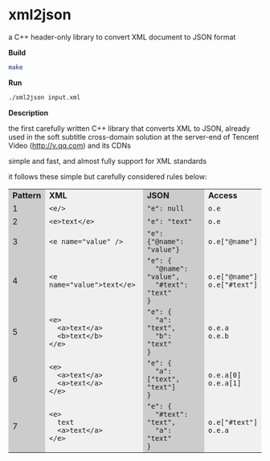 xml2json
========

a C++ header-only library to convert XML document to JSON format

**Build**
```bash
make
```

**Run**
```bash
./xml2json input.xml
```

**Description**

the first carefully written C++ library that converts XML to JSON, already used in the soft subtitle cross-domain solution at the server-end of Tencent Video (http://v.qq.com) and its CDNs

simple and fast, and almost fully support for XML standards


it follows these simple but carefully considered rules below: 


<table>
<tbody><tr>
<td bgcolor="#CCCCCC"><strong>Pattern</strong>
</td>
<td bgcolor="#f0f0f0"><strong>XML</strong>
</td>
<td bgcolor="#CCCCCC"><strong>JSON</strong>
</td>
<td bgcolor="#f0f0f0"><strong>Access</strong>
</td>
</tr>

<tr>
<td bgcolor="#CCCCCC">1</td>
<td bgcolor="#f0f0f0">
<code>&lt;e/&gt;</code>
</td>
<td bgcolor="#CCCCCC">
<code>"e": null</code>
</td>
<td bgcolor="#f0f0f0">
<code>o.e</code>
</td>
</tr>

<tr>
<td bgcolor="#CCCCCC">2</td>
<td bgcolor="#f0f0f0">
<code>&lt;e&gt;text&lt;/e&gt;</code>
</td>
<td bgcolor="#CCCCCC">
<code>"e": "text"</code>
</td>
<td bgcolor="#f0f0f0">
<code>o.e</code>
</td>
</tr>

<tr>
<td bgcolor="#CCCCCC">3</td>
<td bgcolor="#f0f0f0">
<code>&lt;e name="value" /&gt;</code>
</td>
<td bgcolor="#CCCCCC">
<code>"e":{"@name": "value"}</code>
</td>
<td bgcolor="#f0f0f0">
<code>o.e["@name"]</code>
</td>
</tr>

<tr>
<td bgcolor="#CCCCCC">4</td>
<td bgcolor="#f0f0f0">
<code>&lt;e name="value"&gt;text&lt;/e&gt;</code>
</td>
<td bgcolor="#CCCCCC">
<code>"e": {
  "@name": "value",
  "#text": "text"
}</code>
</td>
<td bgcolor="#f0f0f0">
<code>o.e["@name"]
o.e["#text"]</code>
</td>
</tr>

<tr>
<td bgcolor="#CCCCCC">5</td>
<td bgcolor="#f0f0f0">
<code>&lt;e&gt;
  &lt;a&gt;text&lt;/a&gt;
  &lt;b&gt;text&lt;/b&gt;
&lt;/e&gt;</code>
</td>
<td bgcolor="#CCCCCC">
<code>"e": { 
  "a": "text",
  "b": "text"
}</code>
</td>
<td bgcolor="#f0f0f0">
<code>o.e.a
o.e.b</code>
</td>
</tr>

<tr>
<td bgcolor="#CCCCCC">6</td>
<td bgcolor="#f0f0f0">
<code>&lt;e&gt;
  &lt;a&gt;text&lt;/a&gt;
  &lt;a&gt;text&lt;/a&gt;
&lt;/e&gt;</code>
</td>
<td bgcolor="#CCCCCC">
<code>"e": {
  "a": ["text", "text"]
}</code>
</td>
<td bgcolor="#f0f0f0">
<code>o.e.a[0]
o.e.a[1]</code>
</td>
</tr>

<tr>
<td bgcolor="#CCCCCC">7</td>
<td bgcolor="#f0f0f0">
<code>&lt;e&gt;
  text
  &lt;a&gt;text&lt;/a&gt;
&lt;/e&gt;</code>
</td>
<td bgcolor="#CCCCCC">
<code>"e": {
  "#text": "text",
  "a": "text"
}</code>
</td>
<td bgcolor="#f0f0f0">
<code>o.e["#text"]
o.e.a</code>
</td>
</tr>
</tbody></table>
